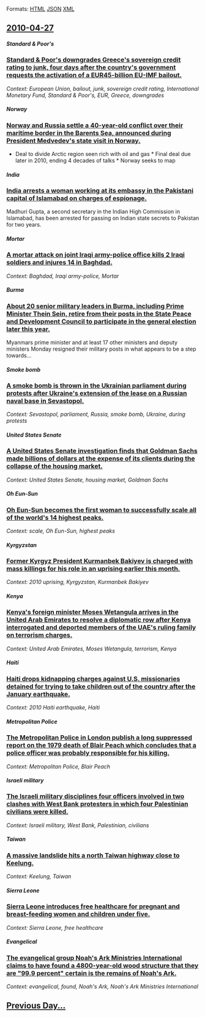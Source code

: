 
Formats: [HTML](2010/04/27/index.html)  [JSON](2010/04/27/index.json)  [XML](2010/04/27/index.xml)  

## [2010-04-27](/news/2010/04/27/index.md)

##### Standard & Poor's
### [Standard & Poor's downgrades Greece's sovereign credit rating to junk, four days after the country's government requests the activation of a EUR45-billion EU-IMF bailout. ](/news/2010/04/27/standard-poor-s-downgrades-greece-s-sovereign-credit-rating-to-junk-four-days-after-the-country-s-government-requests-the-activation-of-a.md)
_Context: European Union, bailout, junk, sovereign credit rating, International Monetary Fund, Standard & Poor's, EUR, Greece, downgrades_

##### Norway
### [Norway and Russia settle a 40-year-old conflict over their maritime border in the Barents Sea, announced during President Medvedev's state visit in Norway. ](/news/2010/04/27/norway-and-russia-settle-a-40-year-old-conflict-over-their-maritime-border-in-the-barents-sea-announced-during-president-medvedev-s-state-v.md)
* Deal to divide Arctic region seen rich with oil and gas * Final deal due later in 2010, ending 4 decades of talks * Norway seeks to map

##### India
### [India arrests a woman working at its embassy in the Pakistani capital of Islamabad on charges of espionage. ](/news/2010/04/27/india-arrests-a-woman-working-at-its-embassy-in-the-pakistani-capital-of-islamabad-on-charges-of-espionage.md)
Madhuri Gupta, a second secretary in the Indian High Commission in Islamabad, has been arrested for passing on Indian state secrets to Pakistan for two years. 

##### Mortar
### [A mortar attack on joint Iraqi army-police office kills 2 Iraqi soldiers and injures 14 in Baghdad. ](/news/2010/04/27/a-mortar-attack-on-joint-iraqi-army-police-office-kills-2-iraqi-soldiers-and-injures-14-in-baghdad.md)
_Context: Baghdad, Iraqi army-police, Mortar_

##### Burma
### [About 20 senior military leaders in Burma, including Prime Minister Thein Sein, retire from their posts in the State Peace and Development Council to participate in the general election later this year. ](/news/2010/04/27/about-20-senior-military-leaders-in-burma-including-prime-minister-thein-sein-retire-from-their-posts-in-the-state-peace-and-development-c.md)
Myanmars prime minister and at least 17 other ministers and deputy ministers Monday resigned their military posts in what appears to be a step towards...

##### Smoke bomb
### [A smoke bomb is thrown in the Ukrainian parliament during protests after Ukraine's extension of the lease on a Russian naval base in Sevastopol. ](/news/2010/04/27/a-smoke-bomb-is-thrown-in-the-ukrainian-parliament-during-protests-after-ukraine-s-extension-of-the-lease-on-a-russian-naval-base-in-sevasto.md)
_Context: Sevastopol, parliament, Russia, smoke bomb, Ukraine, during protests_

##### United States Senate
### [A United States Senate investigation finds that Goldman Sachs made billions of dollars at the expense of its clients during the collapse of the housing market. ](/news/2010/04/27/a-united-states-senate-investigation-finds-that-goldman-sachs-made-billions-of-dollars-at-the-expense-of-its-clients-during-the-collapse-of.md)
_Context: United States Senate, housing market, Goldman Sachs_

##### Oh Eun-Sun
### [Oh Eun-Sun becomes the first woman to successfully scale all of the world's 14 highest peaks. ](/news/2010/04/27/oh-eun-sun-becomes-the-first-woman-to-successfully-scale-all-of-the-world-s-14-highest-peaks.md)
_Context: scale, Oh Eun-Sun, highest peaks_

##### Kyrgyzstan
### [Former Kyrgyz President Kurmanbek Bakiyev is charged with mass killings for his role in an uprising earlier this month. ](/news/2010/04/27/former-kyrgyz-president-kurmanbek-bakiyev-is-charged-with-mass-killings-for-his-role-in-an-uprising-earlier-this-month.md)
_Context: 2010 uprising, Kyrgyzstan, Kurmanbek Bakiyev_

##### Kenya
### [Kenya's foreign minister Moses Wetangula arrives in the United Arab Emirates to resolve a diplomatic row after Kenya interrogated and deported members of the UAE's ruling family on terrorism charges. ](/news/2010/04/27/kenya-s-foreign-minister-moses-wetangula-arrives-in-the-united-arab-emirates-to-resolve-a-diplomatic-row-after-kenya-interrogated-and-deport.md)
_Context: United Arab Emirates, Moses Wetangula, terrorism, Kenya_

##### Haiti
### [Haiti drops kidnapping charges against U.S. missionaries detained for trying to take children out of the country after the January earthquake. ](/news/2010/04/27/haiti-drops-kidnapping-charges-against-u-s-missionaries-detained-for-trying-to-take-children-out-of-the-country-after-the-january-earthquak.md)
_Context: 2010 Haiti earthquake, Haiti_

##### Metropolitan Police
### [The Metropolitan Police in London publish a long suppressed report on the 1979 death of Blair Peach which concludes that a police officer was probably responsible for his killing. ](/news/2010/04/27/the-metropolitan-police-in-london-publish-a-long-suppressed-report-on-the-1979-death-of-blair-peach-which-concludes-that-a-police-officer-wa.md)
_Context: Metropolitan Police, Blair Peach_

##### Israeli military
### [The Israeli military disciplines four officers involved in two clashes with West Bank protesters in which four Palestinian civilians were killed. ](/news/2010/04/27/the-israeli-military-disciplines-four-officers-involved-in-two-clashes-with-west-bank-protesters-in-which-four-palestinian-civilians-were-ki.md)
_Context: Israeli military, West Bank, Palestinian, civilians_

##### Taiwan
### [ A massive landslide hits a north Taiwan highway close to Keelung. ](/news/2010/04/27/a-massive-landslide-hits-a-north-taiwan-highway-close-to-keelung.md)
_Context: Keelung, Taiwan_

##### Sierra Leone
### [Sierra Leone introduces free healthcare for pregnant and breast-feeding women and children under five. ](/news/2010/04/27/sierra-leone-introduces-free-healthcare-for-pregnant-and-breast-feeding-women-and-children-under-five.md)
_Context: Sierra Leone, free healthcare_

##### Evangelical
### [ The evangelical group Noah's Ark Ministries International claims to have found a 4800-year-old wood structure that they are "99.9 percent" certain is the remains of Noah's Ark. ](/news/2010/04/27/the-evangelical-group-noah-s-ark-ministries-international-claims-to-have-found-a-4800-year-old-wood-structure-that-they-are-99-9-percent.md)
_Context: evangelical, found, Noah's Ark, Noah's Ark Ministries International_

## [Previous Day...](/news/2010/04/26/index.md)

